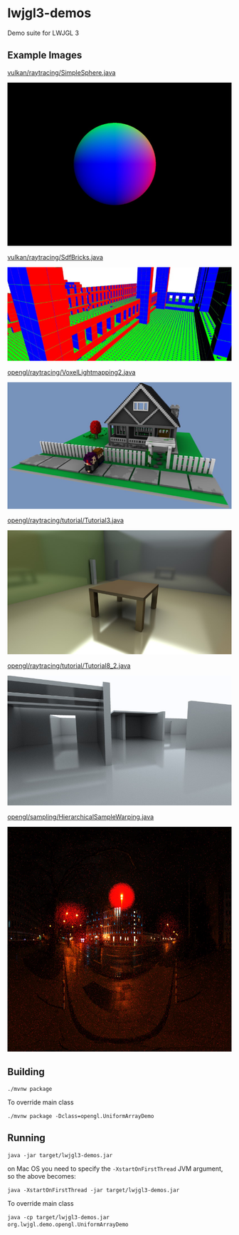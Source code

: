 # lwjgl3-demos
Demo suite for LWJGL 3

## Example Images

[vulkan/raytracing/SimpleSphere.java](./src/org/lwjgl/demo/vulkan/raytracing/SimpleSphere.java)

![vulkan/raytracing/SimpleSphere.java](md/simplesphere.jpg)

[vulkan/raytracing/SdfBricks.java](./src/org/lwjgl/demo/vulkan/raytracing/SdfBricks.java)

![vulkan/raytracing/SdfBricks.java](md/sdf-bricks.jpg)

[opengl/raytracing/VoxelLightmapping2.java](./src/org/lwjgl/demo/opengl/raytracing/VoxelLightmapping2.java)

![opengl/raytracing/VoxelLightmapping2.java](md/voxellightmapping2.jpg)

[opengl/raytracing/tutorial/Tutorial3.java](./src/org/lwjgl/demo/opengl/raytracing/tutorial/Tutorial3.java)

![opengl/raytracing/tutorial/Tutorial3.java](md/tutorial3.jpg)

[opengl/raytracing/tutorial/Tutorial8_2.java](./src/org/lwjgl/demo/opengl/raytracing/tutorial/Tutorial8_2.java)

![opengl/raytracing/tutorial/Tutorial8_2.java](md/tutorial8_2.jpg)

[opengl/sampling/HierarchicalSampleWarping.java](./src/org/lwjgl/demo/opengl/sampling/HierarchicalSampleWarping.java)

![opengl/sampling/HierarchicalSampleWarping.java](md/hsw.jpg)

## Building

    ./mvnw package
    
To override main class

    ./mvnw package -Dclass=opengl.UniformArrayDemo

## Running

    java -jar target/lwjgl3-demos.jar

on Mac OS you need to specify the `-XstartOnFirstThread` JVM argument, so the above becomes:

    java -XstartOnFirstThread -jar target/lwjgl3-demos.jar

To override main class

    java -cp target/lwjgl3-demos.jar org.lwjgl.demo.opengl.UniformArrayDemo
